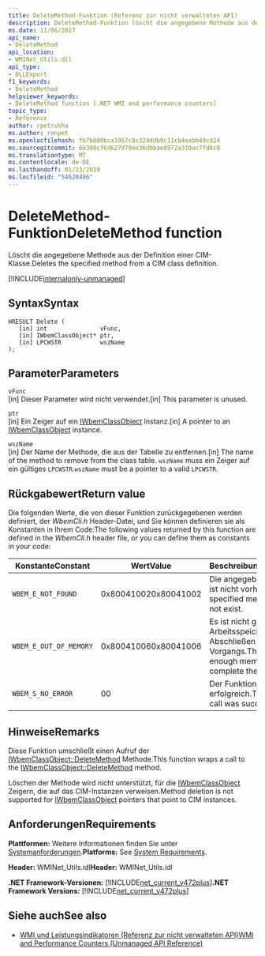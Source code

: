 ```yaml
---
title: DeleteMethod-Funktion (Referenz zur nicht verwalteten API)
description: DeleteMethod-Funktion löscht die angegebene Methode aus der Definition einer CIM-Klasse.
ms.date: 11/06/2017
api_name:
- DeleteMethod
api_location:
- WMINet_Utils.dll
api_type:
- DLLExport
f1_keywords:
- DeleteMethod
helpviewer_keywords:
- DeleteMethod function [.NET WMI and performance counters]
topic_type:
- Reference
author: rpetrusha
ms.author: ronpet
ms.openlocfilehash: fb7b800bca1957c8c324ddb9c11cb4eabb49cd24
ms.sourcegitcommit: 6b308cf6d627d78ee36dbbae8972a310ac7fd6c8
ms.translationtype: MT
ms.contentlocale: de-DE
ms.lasthandoff: 01/23/2019
ms.locfileid: "54628486"
---
```

# <a name="deletemethod-function"></a><span data-ttu-id="6f68d-103">DeleteMethod-Funktion</span><span class="sxs-lookup"><span data-stu-id="6f68d-103">DeleteMethod function</span></span>
<span data-ttu-id="6f68d-104">Löscht die angegebene Methode aus der Definition einer CIM-Klasse.</span><span class="sxs-lookup"><span data-stu-id="6f68d-104">Deletes the specified method from a CIM class definition.</span></span>

[!INCLUDE[internalonly-unmanaged](../../../../includes/internalonly-unmanaged.md)]
    
## <a name="syntax"></a><span data-ttu-id="6f68d-105">Syntax</span><span class="sxs-lookup"><span data-stu-id="6f68d-105">Syntax</span></span>  
  
```  
HRESULT Delete (
   [in] int               vFunc, 
   [in] IWbemClassObject* ptr, 
   [in] LPCWSTR           wszName 
); 
```  

## <a name="parameters"></a><span data-ttu-id="6f68d-106">Parameter</span><span class="sxs-lookup"><span data-stu-id="6f68d-106">Parameters</span></span>

`vFunc`  
<span data-ttu-id="6f68d-107">[in] Dieser Parameter wird nicht verwendet.</span><span class="sxs-lookup"><span data-stu-id="6f68d-107">[in] This parameter is unused.</span></span>

`ptr`  
<span data-ttu-id="6f68d-108">[in] Ein Zeiger auf ein [IWbemClassObject](/windows/desktop/api/wbemcli/nn-wbemcli-iwbemclassobject) Instanz.</span><span class="sxs-lookup"><span data-stu-id="6f68d-108">[in] A pointer to an [IWbemClassObject](/windows/desktop/api/wbemcli/nn-wbemcli-iwbemclassobject) instance.</span></span>

`wszName`  
<span data-ttu-id="6f68d-109">[in] Der Name der Methode, die aus der Tabelle zu entfernen.</span><span class="sxs-lookup"><span data-stu-id="6f68d-109">[in] The name of the method to remove from the class table.</span></span> <span data-ttu-id="6f68d-110">`wszName` muss ein Zeiger auf ein gültiges `LPCWSTR`.</span><span class="sxs-lookup"><span data-stu-id="6f68d-110">`wszName` must be a pointer to a valid `LPCWSTR`.</span></span>

## <a name="return-value"></a><span data-ttu-id="6f68d-111">Rückgabewert</span><span class="sxs-lookup"><span data-stu-id="6f68d-111">Return value</span></span>

<span data-ttu-id="6f68d-112">Die folgenden Werte, die von dieser Funktion zurückgegebenen werden definiert, der *WbemCli.h* Header-Datei, und Sie können definieren sie als Konstanten in Ihrem Code:</span><span class="sxs-lookup"><span data-stu-id="6f68d-112">The following values returned by this function are defined in the *WbemCli.h* header file, or you can define them as constants in your code:</span></span>

|<span data-ttu-id="6f68d-113">Konstante</span><span class="sxs-lookup"><span data-stu-id="6f68d-113">Constant</span></span>  |<span data-ttu-id="6f68d-114">Wert</span><span class="sxs-lookup"><span data-stu-id="6f68d-114">Value</span></span>  |<span data-ttu-id="6f68d-115">Beschreibung</span><span class="sxs-lookup"><span data-stu-id="6f68d-115">Description</span></span>  |
|---------|---------|---------|
| `WBEM_E_NOT_FOUND` | <span data-ttu-id="6f68d-116">0x80041002</span><span class="sxs-lookup"><span data-stu-id="6f68d-116">0x80041002</span></span> | <span data-ttu-id="6f68d-117">Die angegebene Methode ist nicht vorhanden.</span><span class="sxs-lookup"><span data-stu-id="6f68d-117">The specified method does not exist.</span></span> |
| `WBEM_E_OUT_OF_MEMORY` | <span data-ttu-id="6f68d-118">0x80041006</span><span class="sxs-lookup"><span data-stu-id="6f68d-118">0x80041006</span></span> | <span data-ttu-id="6f68d-119">Es ist nicht genügend Arbeitsspeicher zum Abschließen des Vorgangs.</span><span class="sxs-lookup"><span data-stu-id="6f68d-119">There is not enough memory to complete the operation.</span></span> |
| `WBEM_S_NO_ERROR` | <span data-ttu-id="6f68d-120">0</span><span class="sxs-lookup"><span data-stu-id="6f68d-120">0</span></span> | <span data-ttu-id="6f68d-121">Der Funktionsaufruf war erfolgreich.</span><span class="sxs-lookup"><span data-stu-id="6f68d-121">The function call was successful.</span></span>  |

## <a name="remarks"></a><span data-ttu-id="6f68d-122">Hinweise</span><span class="sxs-lookup"><span data-stu-id="6f68d-122">Remarks</span></span>

<span data-ttu-id="6f68d-123">Diese Funktion umschließt einen Aufruf der [IWbemClassObject::DeleteMethod](/windows/desktop/api/wbemcli/nf-wbemcli-iwbemclassobject-deletemethod) Methode.</span><span class="sxs-lookup"><span data-stu-id="6f68d-123">This function wraps a call to the [IWbemClassObject::DeleteMethod](/windows/desktop/api/wbemcli/nf-wbemcli-iwbemclassobject-deletemethod) method.</span></span>

<span data-ttu-id="6f68d-124">Löschen der Methode wird nicht unterstützt, für die [IWbemClassObject](/windows/desktop/api/wbemcli/nn-wbemcli-iwbemclassobject) Zeigern, die auf das CIM-Instanzen verweisen.</span><span class="sxs-lookup"><span data-stu-id="6f68d-124">Method deletion is not supported for [IWbemClassObject](/windows/desktop/api/wbemcli/nn-wbemcli-iwbemclassobject) pointers that point to CIM instances.</span></span>

## <a name="requirements"></a><span data-ttu-id="6f68d-125">Anforderungen</span><span class="sxs-lookup"><span data-stu-id="6f68d-125">Requirements</span></span>  
 <span data-ttu-id="6f68d-126">**Plattformen:** Weitere Informationen finden Sie unter [Systemanforderungen](../../../../docs/framework/get-started/system-requirements.md).</span><span class="sxs-lookup"><span data-stu-id="6f68d-126">**Platforms:** See [System Requirements](../../../../docs/framework/get-started/system-requirements.md).</span></span>  
  
 <span data-ttu-id="6f68d-127">**Header:** WMINet_Utils.idl</span><span class="sxs-lookup"><span data-stu-id="6f68d-127">**Header:** WMINet_Utils.idl</span></span>  
  
 <span data-ttu-id="6f68d-128">**.NET Framework-Versionen:** [!INCLUDE[net_current_v472plus](../../../../includes/net-current-v472plus.md)]</span><span class="sxs-lookup"><span data-stu-id="6f68d-128">**.NET Framework Versions:** [!INCLUDE[net_current_v472plus](../../../../includes/net-current-v472plus.md)]</span></span>  
  
## <a name="see-also"></a><span data-ttu-id="6f68d-129">Siehe auch</span><span class="sxs-lookup"><span data-stu-id="6f68d-129">See also</span></span>
- [<span data-ttu-id="6f68d-130">WMI und Leistungsindikatoren (Referenz zur nicht verwalteten API)</span><span class="sxs-lookup"><span data-stu-id="6f68d-130">WMI and Performance Counters (Unmanaged API Reference)</span></span>](index.md)
